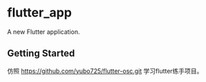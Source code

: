 # flutter_app

A new Flutter application.

## Getting Started

仿照 https://github.com/yubo725/flutter-osc.git 学习flutter练手项目。
